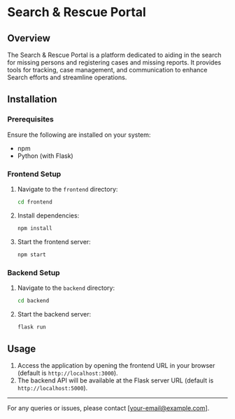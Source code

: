 # Search & Rescue Portal

## Overview

The Search & Rescue Portal is a platform dedicated to aiding in the search for missing persons and registering cases and missing reports. It provides tools for tracking, case management, and communication to enhance Search efforts and streamline operations.

## Installation

### Prerequisites

Ensure the following are installed on your system:

- npm
- Python (with Flask)

### Frontend Setup

1. Navigate to the `frontend` directory:
   ```bash
   cd frontend
   ```
2. Install dependencies:
   ```bash
   npm install
   ```
3. Start the frontend server:
   ```bash
   npm start
   ```

### Backend Setup

1. Navigate to the `backend` directory:
   ```bash
   cd backend
   ```
2. Start the backend server:
   ```bash
   flask run
   ```

## Usage

1. Access the application by opening the frontend URL in your browser (default is `http://localhost:3000`).
2. The backend API will be available at the Flask server URL (default is `http://localhost:5000`).

---

For any queries or issues, please contact [[your-email@example.com](mailto\:your-email@example.com)].

